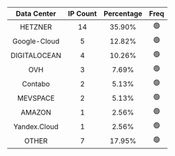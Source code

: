 | Data Center | IP Count | Percentage | Freq |
|:------------:|:--------:|:-----------:|:-----:|
| HETZNER | 14 | 35.90% | 🟢 |
| Google-Cloud | 5 | 12.82% | 🟢 |
| DIGITALOCEAN | 4 | 10.26% | 🟢 |
| OVH | 3 | 7.69% | 🟢 |
| Contabo | 2 | 5.13% | 🟢 |
| MEVSPACE | 2 | 5.13% | 🟢 |
| AMAZON | 1 | 2.56% | 🟢 |
| Yandex.Cloud | 1 | 2.56% | 🟢 |
| OTHER | 7 | 17.95% | 🟢 |